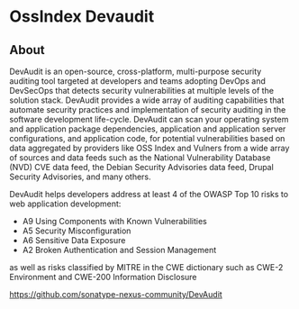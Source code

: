 # OssIndex Devaudit

## About

DevAudit is an open-source, cross-platform, multi-purpose security auditing tool targeted at developers and teams adopting DevOps and DevSecOps that detects security vulnerabilities at multiple levels of the solution stack. DevAudit provides a wide array of auditing capabilities that automate security practices and implementation of security auditing in the software development life-cycle. DevAudit can scan your operating system and application package dependencies, application and application server configurations, and application code, for potential vulnerabilities based on data aggregated by providers like OSS Index and Vulners from a wide array of sources and data feeds such as the National Vulnerability Database (NVD) CVE data feed, the Debian Security Advisories data feed, Drupal Security Advisories, and many others.

DevAudit helps developers address at least 4 of the OWASP Top 10 risks to web application development:

- A9 Using Components with Known Vulnerabilities
- A5 Security Misconfiguration
- A6 Sensitive Data Exposure
- A2 Broken Authentication and Session Management

as well as risks classified by MITRE in the CWE dictionary such as CWE-2 Environment and CWE-200 Information Disclosure

https://github.com/sonatype-nexus-community/DevAudit
